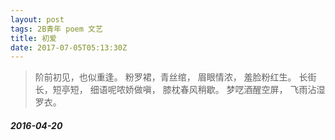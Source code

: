 ```yaml
---
layout: post
tags: 2B青年 poem 文艺 
title: 初爱
date: 2017-07-05T05:13:30Z
---
```


> 阶前初见，也似重逢。
  粉罗裙，青丝绾，
  眉眼情浓，
  羞脸粉红生。
  长街长，短亭短，
  细语呢哝娇做嗔，
  膝枕春风稍歇。
  梦呓酒醒空屏，
  飞雨沾湿罗衣。


##### 2016-04-20